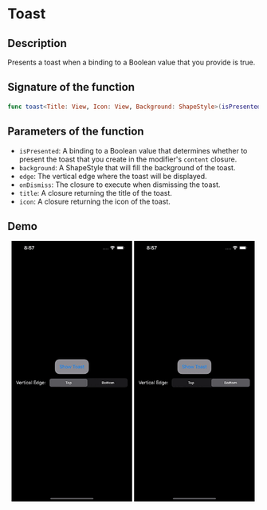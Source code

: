 # Toast

## Description
Presents a toast when a binding to a Boolean value that you provide is true.

## Signature of the function
```swift
func toast<Title: View, Icon: View, Background: ShapeStyle>(isPresented: Binding<Bool>, background: Background, edge: VerticalEdge = .top, onDismiss: (() -> Void)? = nil, @ViewBuilder title: @escaping () -> Title, @ViewBuilder icon: @escaping () -> Icon) -> some View
```

## Parameters of the function
- `isPresented`: A binding to a Boolean value that determines whether to present the toast that you create in the modifier's `content` closure.
- `background`: A ShapeStyle that will fill the background of the toast.
- `edge`: The vertical edge where the toast will be displayed.
- `onDismiss`: The closure to execute when dismissing the toast.
- `title`: A closure returning the title of the toast.
- `icon`: A closure returning the icon of the toast.

## Demo
<p align="center">
	<img src="/Documentation/Assets/ToastTop.gif" width="48%">
	<img src="/Documentation/Assets/ToastBottom.gif" width="48%">
</p>